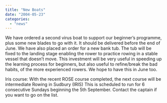 ```yaml
---
title: "New Boats"
date: "2004-05-23"
categories:
  - "news"
---
```


We have ordered a second virus boat to support our beginner’s programme, plus some new blades to go with it. It should be delivered before the end of June. We have also placed an order for a new bank tub. The tub will be fixed to the landing stage enabling the rower to practice rowing in a stable vessel that doesn’t move. This investment will be very useful in speeding up the learning process for beginners, but also useful to refine/break the bad habits, of the more experienced rowers. We hope to have this in June too.

Iris course: With the recent ROSE course completed, the next course will be intermediate Rowing in Sudbury (IRIS) This is scheduled to run for 6 consecutive Sundays beginning the 5th September. Contact the captain if you want to go on the list.
